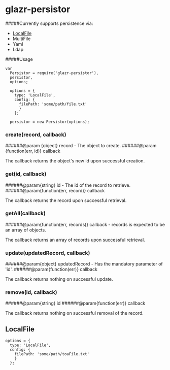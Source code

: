 # glazr-persistor

#####Currently supports persistence via:
- [LocalFile](#localfile)
- MultiFile
- Yaml
- Ldap

#####Usage
```
var 
  Persistor = require('glazr-persistor'),
  persistor,
  options;
  
  options = {
    type: 'LocalFile',
    config: {
      filePath: 'some/path/file.txt'
      }
    };
  
  persistor = new Persistor(options);
```

### create(record, callback)
######@param {object} record - The object to create.
######@param {function(err, id)} callback

The callback returns the object's new id upon successful creation.

### get(id, callback)
######@param{string} id - The id of the record to retrieve.
######@param{function(err, record)} callback

The callback returns the record upon successful retrieval.

### getAll(callback)
######@param{function(err, records)} callback - records is expected to be an array of objects.

The callback returns an array of records upon successful retrieval.

### update(updatedRecord, callback)
######@param{object} updatedRecord - Has the mandatory parameter of 'id'.
######@param{function(err)} callback

The callback returns nothing on successful update.

### remove(id, callback)
######@param{string} id
######@param{function(err)} callback

The callback returns nothing on successful removal of the record.

## LocalFile
```
options = {
  type: 'LocalFile',
  config: {
    filePath: 'some/path/toaFile.txt'
    }
  };
```
